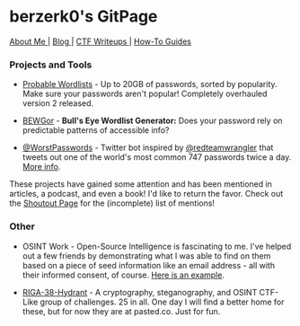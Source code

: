 # berzerk0's GitPage


[ About Me ](about/about-index.html)\|
[Blog ](https://github.com/berzerk0/GitPage/wiki/Post-Listing)\| [ CTF Writeups ](CTF-Writeups/CTF-index.html) \|
[ How-To Guides ](How-To-Guides/HowTo-index.html)


### Projects and Tools
* [Probable Wordlists](https://github.com/berzerk0/Probable-Wordlists) - Up to 20GB of passwords, sorted by popularity. Make sure your passwords aren't popular! Completely overhauled version 2 released.

* [BEWGor](https://github.com/berzerk0/BEWGor) - __Bull's Eye Wordlist Generator:__ Does your password rely on predictable patterns of accessible info?

* [@WorstPasswords](https://twitter.com/WorstPasswords) - Twitter bot inspired by [@redteamwrangler](https://twitter.com/redteamwrangler) that tweets out one of the world's most common 747 passwords twice a day. [More info](https://github.com/berzerk0/GitPage/wiki/%40WorstPasswords-Twitter-Bot).


These projects have gained some attention and has been mentioned in articles, a podcast, and even a book! I'd like to return the favor.
Check out the [Shoutout Page](shoutouts.html) for the (incomplete) list of mentions!


### Other

* OSINT Work - Open-Source Intelligence is fascinating to me. I've helped out a few friends by demonstrating what I was able to find on them based on a piece of seed information like an email address - all with their informed consent, of course. [Here is an example](images/osint.png).


* [RIGA-38-Hydrant](http://pasted.co/96db820a) - A cryptography, steganography, and OSINT CTF-Like group of challenges. 25 in all.  One day I will find a better home for these, but for now they are at pasted.co. Just for fun.
